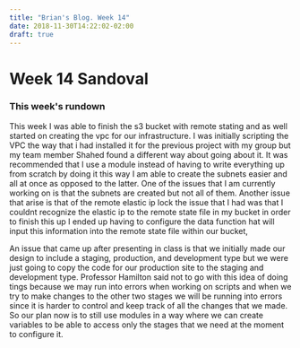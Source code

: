 ```yaml
---
title: "Brian's Blog. Week 14"
date: 2018-11-30T14:22:02-02:00
draft: true
---
```

# Week 14 Sandoval

### This week's rundown
This week I was able to finish the s3 bucket with remote stating and as well started on creating the vpc for our infrastructure. I was initially scripting the VPC the way that i had installed it for the previous project with my group but my team member Shahed found a different way about going about it. It was recommended that I use a module instead of having to write everything up from scratch by doing it this way I am able to create the subnets easier and all at once as opposed to the latter. One of the issues that I am currently working on is that the subnets are created but not all of them. Another issue that arise is that of the remote elastic ip lock the issue that I had was that I couldnt recognize the elastic ip to the remote state file in my bucket in order to finish this up I ended up having to configure the data function hat will input this information into the remote state file within our bucket,

An issue that came up after presenting in class is that we initially made our design to include a staging, production, and development type but we were just going to copy the code for our production site to the staging and development type. Professor Hamilton said not to go with this idea of doing tings because we may run into errors when working on scripts and when we try to make changes to the other two stages we will be running into errors since it is harder to control and keep track of all the changes that we made. So our plan now is to still use modules in a way where we can create variables to be able to access only the stages that we need at the moment to configure it.
